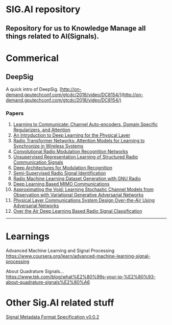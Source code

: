 # SIG.AI repository
Repository for us to Knowledge Manage all things related to AI(Signals).
---

# Commerical 
## DeepSig
A quick intro of DeepSig. [http://on-demand.gputechconf.com/gtcdc/2018/video/DC8154/](http://on-demand.gputechconf.com/gtcdc/2018/video/DC8154/)<br>
### Papers
1. [Learning to Communicate: Channel Auto-encoders, Domain Specific Regularizers, and Attention](papers/1608.06409.pdf)<br>
2. [An Introduction to Deep Learning for the Physical Layer](papers/1702.00832.pdf)<br>
3. [Radio Transformer Networks: Attention Models for Learning to Synchronize in Wireless Systems](papers/1605.00716.pdf)<br>
4. [Convolutional Radio Modulation Recognition Networks](papers/1602.04105.pdf)<br>
5. [Unsupervised Representation Learning of Structured Radio Communication Signals](papers/1604.07078.pdf)<br>
6. [Deep Architectures for Modulation Recognition](papers/1703.09197.pdf)<br>
7. [Semi-Supervised Radio Signal Identification](1611.00303.pdf)<br>
8. [Radio Machine Learning Dataset Generation with GNU Radio](papers/11-1-23-1-10-20160912.pdf)<br>
9. [Deep Learning Based MIMO Communications](1707.07980.pdf)<br>
10. [Approximating the Void: Learning Stochastic Channel Models from Observation with Variational Generative Adversarial Networks](papers/1805.06350.pdf)<br>
11. [Physical Layer Communications System Design Over-the-Air Using Adversarial Networks](papers/1803.03145.pdf)<br>
12. [Over the Air Deep Learning Based Radio Signal Classification](papers/1712.04578.pdf)<br>

---
# Learnings
Advanced Machine Learning and Signal Processing<br>
https://www.coursera.org/learn/advanced-machine-learning-signal-processing

About Quadrature Signals…<br>
https://www.tek.com/blog/what%E2%80%99s-your-iq-%E2%80%93-about-quadrature-signals%E2%80%A6

# Other Sig.AI related stuff
[Signal Metadata Format Specification v0.0.2](https://sigmf.org)<br>
